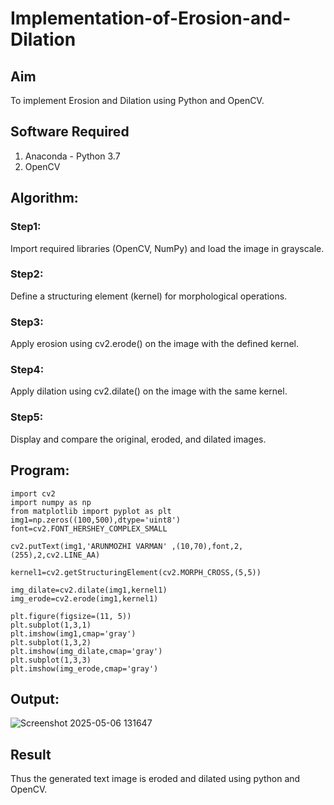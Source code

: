 # Implementation-of-Erosion-and-Dilation
## Aim
To implement Erosion and Dilation using Python and OpenCV.
## Software Required
1. Anaconda - Python 3.7
2. OpenCV
## Algorithm:
### Step1:

Import required libraries (OpenCV, NumPy) and load the image in grayscale.

### Step2:

Define a structuring element (kernel) for morphological operations.

### Step3:

Apply erosion using cv2.erode() on the image with the defined kernel.

### Step4:

Apply dilation using cv2.dilate() on the image with the same kernel.

### Step5:

Display and compare the original, eroded, and dilated images.
 
## Program:

``` 
import cv2
import numpy as np
from matplotlib import pyplot as plt
img1=np.zeros((100,500),dtype='uint8')
font=cv2.FONT_HERSHEY_COMPLEX_SMALL

cv2.putText(img1,'ARUNMOZHI VARMAN' ,(10,70),font,2,(255),2,cv2.LINE_AA)

kernel1=cv2.getStructuringElement(cv2.MORPH_CROSS,(5,5))

img_dilate=cv2.dilate(img1,kernel1)
img_erode=cv2.erode(img1,kernel1)

plt.figure(figsize=(11, 5))
plt.subplot(1,3,1)
plt.imshow(img1,cmap='gray')
plt.subplot(1,3,2)
plt.imshow(img_dilate,cmap='gray')
plt.subplot(1,3,3)
plt.imshow(img_erode,cmap='gray')

```
## Output:
![Screenshot 2025-05-06 131647](https://github.com/user-attachments/assets/56580134-94e8-4b6e-8470-7f5526735e13)


## Result
Thus the generated text image is eroded and dilated using python and OpenCV.
